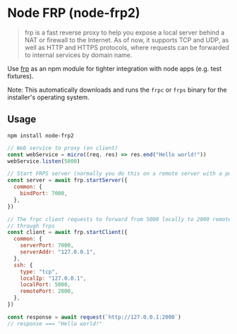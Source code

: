 # Node FRP (node-frp2)

> frp is a fast reverse proxy to help you expose a local server behind a NAT or firewall to the Internet. As of now, it supports TCP and UDP, as well as HTTP and HTTPS protocols, where requests can be forwarded to internal services by domain name.

Use [frp](https://github.com/fatedier/frp) as an npm module for tighter integration with node apps (e.g. test fixtures).

Note: This automatically downloads and runs the `frpc` or `frps` binary for the installer's operating system.

## Usage

`npm install node-frp2`

```javascript
// Web service to proxy (on client)
const webService = micro((req, res) => res.end("Hello world!"))
webService.listen(5000)

// Start FRPS server (normally you do this on a remote server with a public ip)
const server = await frp.startServer({
  common: {
    bindPort: 7000,
  },
})

// The frpc client requests to forward from 5000 locally to 2000 remotely
// through frps
const client = await frp.startClient({
  common: {
    serverPort: 7000,
    serverAddr: "127.0.0.1",
  },
  ssh: {
    type: "tcp",
    localIp: "127.0.0.1",
    localPort: 5000,
    remotePort: 2000,
  },
})

const response = await request(`http://127.0.0.1:2000`) 
// response === "Hello world!"
```
